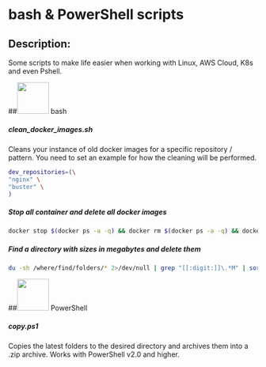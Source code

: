 # bash & PowerShell scripts



## Description:  
Some scripts to make life easier when working with Linux, AWS Cloud, K8s and even Pshell.

##<img src="https://raw.githubusercontent.com/odb/official-bash-logo/61eff022f2dad3c7468f5deb4f06652d15f2c143/assets/Logos/Icons/SVG/64x64.svg" width="64"> bash


##### clean_docker_images.sh
Cleans your instance of old docker images for a specific repository / pattern. You need to set an example for how the cleaning will be performed.

```bash
dev_repositories=(\
"nginx" \
"buster" \
)
```

##### Stop all container and delete all docker images
```bash
docker stop $(docker ps -a -q) && docker rm $(docker ps -a -q) && docker rmi -f $(docker images -q)
```
##### Find a directory with sizes in megabytes and delete them
```bash
du -sh /where/find/folders/* 2>/dev/null | grep "[[:digit:]]\.*M" | sort -nk1 | awk '{ print $2 }' | xargs -r rm -rf
```


##<img src="https://raw.githubusercontent.com/PowerShell/PowerShell/master/assets/ps_black_64.svg" width="64"> PowerShell
##### copy.ps1
Copies the latest folders to the desired directory and archives them into a .zip archive. Works with PowerShell v2.0 and higher.
